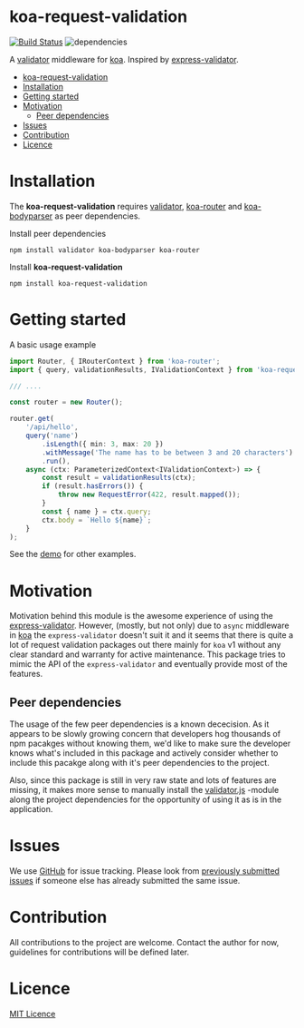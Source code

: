 # koa-request-validation

[![Build Status](https://travis-ci.com/ppeerttu/koa-request-validation.svg?token=aVeJy3vvwJcfF8qTPA2R&branch=development)](https://travis-ci.com/ppeerttu/koa-request-validation)
![dependencies](https://david-dm.org/ppeerttu/koa-request-validation.svg)

A [validator][validator-site] middleware for [koa][koa-site]. Inspired by [express-validator][express-validator-site].

- [koa-request-validation](#koa-request-validation)
- [Installation](#installation)
- [Getting started](#getting-started)
- [Motivation](#motivation)
  - [Peer dependencies](#peer-dependencies)
- [Issues](#issues)
- [Contribution](#contribution)
- [Licence](#licence)


# Installation

The **koa-request-validation** requires [validator][validator-site], [koa-router][koa-router-site] and [koa-bodyparser][koa-bodyparser-site] as peer dependencies.


Install peer dependencies
```
npm install validator koa-bodyparser koa-router
```

Install **koa-request-validation**
```
npm install koa-request-validation
```


# Getting started

A basic usage example

```typescript
import Router, { IRouterContext } from 'koa-router';
import { query, validationResults, IValidationContext } from 'koa-request-validation';

/// ....

const router = new Router();

router.get(
    '/api/hello',
    query('name')
        .isLength({ min: 3, max: 20 })
        .withMessage('The name has to be between 3 and 20 characters')
        .run(),
    async (ctx: ParameterizedContext<IValidationContext>) => {
        const result = validationResults(ctx);
        if (result.hasErrors()) {
            throw new RequestError(422, result.mapped());
        }
        const { name } = ctx.query;
        ctx.body = `Hello ${name}`;
    }
);
```

See the [demo](./demo/index.ts) for other examples.

# Motivation

Motivation behind this module is the awesome experience of using the [express-validator][express-validator-site]. However, (mostly, but not only) due to `async` middleware in [koa][koa-site] the `express-validator` doesn't suit it and it seems that there is quite a lot of request validation packages out there mainly for `koa` v1 without any clear standard and warranty for active maintenance. This package tries to mimic the API of the `express-validator` and eventually provide most of the features.

## Peer dependencies

The usage of the few peer dependencies is a known dececision. As it appears to be slowly growing concern that developers hog thousands of npm pacakges without knowing them, we'd like to make sure the developer knows what's included in this package and actively consider whether to include this pacakge along with it's peer dependencies to the project.

Also, since this package is still in very raw state and lots of features are missing, it makes more sense to manually install the [validator.js][validator-site] -module along the project dependencies for the opportunity of using it as is in the application.

# Issues

We use [GitHub][issue-site] for issue tracking. Please look from [previously submitted issues][issue-all-filter-site] if someone else has already submitted the same issue.

# Contribution

All contributions to the project are welcome. Contact the author for now, guidelines for contributions will be defined later.

# Licence

[MIT Licence](LICENCE)



[issue-site]:https://github.com/ppeerttu/koa-request-validation/issues
[issue-all-filter-site]:https://github.com/ppeerttu/koa-request-validation/issues?utf8=%E2%9C%93&q=is%3Aissue

[koa-site]:https://koajs.com/
[koa-router-site]:https://github.com/ZijianHe/koa-router
[koa-bodyparser-site]:https://github.com/koajs/bodyparser
[validator-site]:https://github.com/chriso/validator.js
[express-validator-site]:https://github.com/express-validator/express-validator
